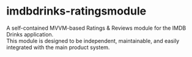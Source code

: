 # imdbdrinks-ratingsmodule

A self-contained MVVM-based Ratings & Reviews module for the IMDB Drinks application.  
This module is designed to be independent, maintainable, and easily integrated with the main product system.
